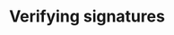 ---
lang: en
layout: doc
permalink: /security/verifying-signatures/
redirect_from:
- /doc/verifying-signatures/
- /en/doc/verifying-signatures/
- /doc/VerifyingSignatures/
- /wiki/VerifyingSignatures/
redirect_to: https://doc.qubes-os.org/en/latest/project-security/verifying-signatures.html
ref: 211
title: Verifying signatures
---